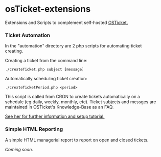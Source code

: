 # osTicket-extensions
Extensions and Scripts to complement self-hosted [OSTicket.](http://www.osticket.com)

### Ticket Automation

In the "automation" directory are 2 php scripts for automating ticket creating.

Creating a ticket from the command line:

```
./createTicket.php subject [message]
```

Automatically scheduling ticket creation:
```
./createTicketPeriod.php <period>
```
This script is called from CRON to create tickets automatically on a schedule (eg daily, weekly, monthly, etc). Ticket subjects and messges are maintained in OSTicket's Knowledge-Base as an FAQ.

[See her for further information and setup tutorial.](http://smart-itc.com.au/osticket-automatic-scheduled-tickets/)

### Simple HTML Reporting

A simple HTML managerial report to report on open and closed tickets.

*Coming soon.*